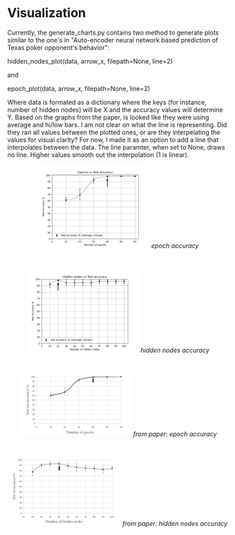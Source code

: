 # Visualization

Currently, the generate_charts.py contains two method to generate plots similar to the one's in "Auto-encoder neural network based prediction of Texas poker opponent's behavior":

hidden_nodes_plot(data, arrow_x, filepath=None, line=2)

and

epoch_plot(data, arrow_x, filepath=None, line=2)

Where data is formated as a dictionary where the keys (for instance, number of hidden nodes) will be X and the accuracy values will determine Y. 
Based on the graphs from the paper, is looked like they were using average and hi/low bars. 
I am not clear on what the line is representing. Did they ran all values between the plotted ones, or are they interpelating the values for visual clarity?
For now, I made it as an option to add a line that interpolates between the data. The line paramter, when set to None, draws no line. Higher values smooth out the interpolation (1 is linear).

<p align="center">
  <!-- <img src="src\holdup\visualizations\charts\epoch_accuracy.png" width="350"> -->
  <img src="./charts/epoch_accuracy.png" width="50%"> 
  <i>epoch accuracy</i>
</p>

 <br>
 
<p align="center">
  <!-- <img src="./src/holdup/visualizations/charts/hidden_nodes_accuracy.png" width="350"> -->
  <img src="./charts/hidden_nodes_accuracy.png" width="50%"> 
  <i>hidden nodes accuracy</i>
</p>

 <br>

<p align="center">
  <!-- <img src="./src/holdup/visualizations/charts/ref_from_paper_epoch_accuracy.png" width="350"> -->
  <img src="./charts/ref_from_paper_epoch_accuracy.png" width="50%"> 
  <i>from paper: epoch accuracy</i>
</p>

 <br>
 
<p align="center">
  <!-- <img src="src\holdup\visualizations\charts\ref_from_paper_hidden_nodes_accuracy.png" width="350"> -->
  <img src="./charts/ref_from_paper_hidden_nodes_accuracy.png" width="50%"> 
  <i>from paper: hidden nodes accuracy</i>
</p>
